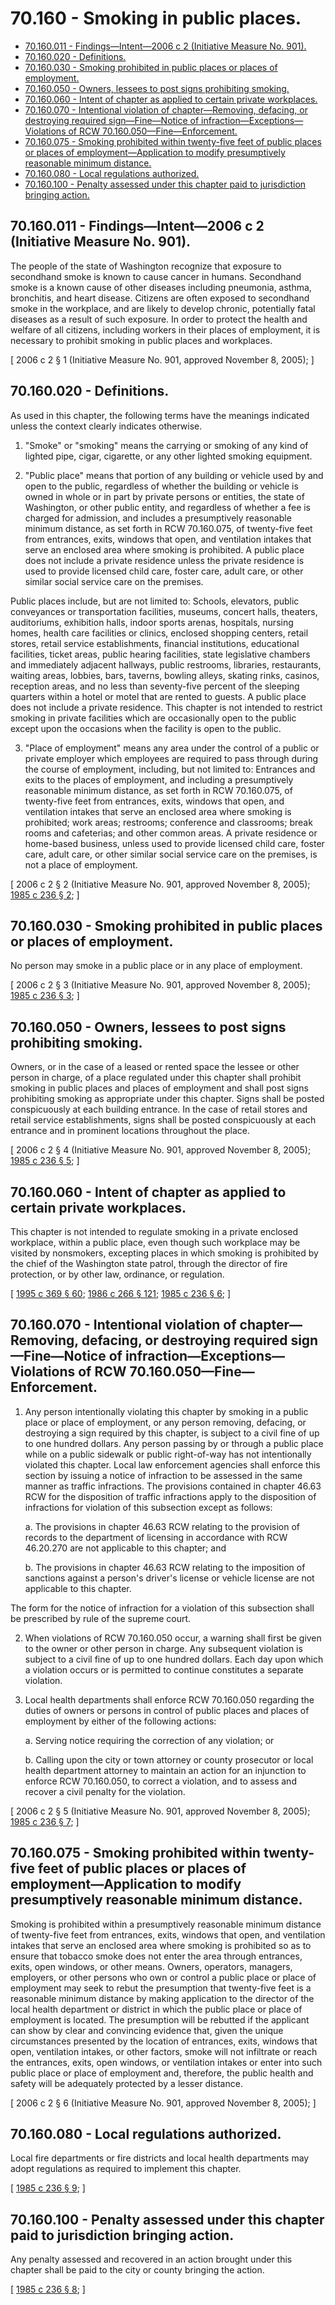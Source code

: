 # 70.160 - Smoking in public places.
* [70.160.011 - Findings—Intent—2006 c 2 (Initiative Measure No. 901).](#70160011---findingsintent2006-c-2-initiative-measure-no-901)
* [70.160.020 - Definitions.](#70160020---definitions)
* [70.160.030 - Smoking prohibited in public places or places of employment.](#70160030---smoking-prohibited-in-public-places-or-places-of-employment)
* [70.160.050 - Owners, lessees to post signs prohibiting smoking.](#70160050---owners-lessees-to-post-signs-prohibiting-smoking)
* [70.160.060 - Intent of chapter as applied to certain private workplaces.](#70160060---intent-of-chapter-as-applied-to-certain-private-workplaces)
* [70.160.070 - Intentional violation of chapter—Removing, defacing, or destroying required sign—Fine—Notice of infraction—Exceptions—Violations of RCW  70.160.050—Fine—Enforcement.](#70160070---intentional-violation-of-chapterremoving-defacing-or-destroying-required-signfinenotice-of-infractionexceptionsviolations-of-rcw--70160050fineenforcement)
* [70.160.075 - Smoking prohibited within twenty-five feet of public places or places of employment—Application to modify presumptively reasonable minimum distance.](#70160075---smoking-prohibited-within-twenty-five-feet-of-public-places-or-places-of-employmentapplication-to-modify-presumptively-reasonable-minimum-distance)
* [70.160.080 - Local regulations authorized.](#70160080---local-regulations-authorized)
* [70.160.100 - Penalty assessed under this chapter paid to jurisdiction bringing action.](#70160100---penalty-assessed-under-this-chapter-paid-to-jurisdiction-bringing-action)
## 70.160.011 - Findings—Intent—2006 c 2 (Initiative Measure No. 901).
The people of the state of Washington recognize that exposure to secondhand smoke is known to cause cancer in humans. Secondhand smoke is a known cause of other diseases including pneumonia, asthma, bronchitis, and heart disease. Citizens are often exposed to secondhand smoke in the workplace, and are likely to develop chronic, potentially fatal diseases as a result of such exposure. In order to protect the health and welfare of all citizens, including workers in their places of employment, it is necessary to prohibit smoking in public places and workplaces.

\[ 2006 c 2 § 1 (Initiative Measure No. 901, approved November 8, 2005); \]

## 70.160.020 - Definitions.
As used in this chapter, the following terms have the meanings indicated unless the context clearly indicates otherwise.

1. "Smoke" or "smoking" means the carrying or smoking of any kind of lighted pipe, cigar, cigarette, or any other lighted smoking equipment.

2. "Public place" means that portion of any building or vehicle used by and open to the public, regardless of whether the building or vehicle is owned in whole or in part by private persons or entities, the state of Washington, or other public entity, and regardless of whether a fee is charged for admission, and includes a presumptively reasonable minimum distance, as set forth in RCW 70.160.075, of twenty-five feet from entrances, exits, windows that open, and ventilation intakes that serve an enclosed area where smoking is prohibited. A public place does not include a private residence unless the private residence is used to provide licensed child care, foster care, adult care, or other similar social service care on the premises.

Public places include, but are not limited to: Schools, elevators, public conveyances or transportation facilities, museums, concert halls, theaters, auditoriums, exhibition halls, indoor sports arenas, hospitals, nursing homes, health care facilities or clinics, enclosed shopping centers, retail stores, retail service establishments, financial institutions, educational facilities, ticket areas, public hearing facilities, state legislative chambers and immediately adjacent hallways, public restrooms, libraries, restaurants, waiting areas, lobbies, bars, taverns, bowling alleys, skating rinks, casinos, reception areas, and no less than seventy-five percent of the sleeping quarters within a hotel or motel that are rented to guests. A public place does not include a private residence. This chapter is not intended to restrict smoking in private facilities which are occasionally open to the public except upon the occasions when the facility is open to the public.

3. "Place of employment" means any area under the control of a public or private employer which employees are required to pass through during the course of employment, including, but not limited to: Entrances and exits to the places of employment, and including a presumptively reasonable minimum distance, as set forth in RCW 70.160.075, of twenty-five feet from entrances, exits, windows that open, and ventilation intakes that serve an enclosed area where smoking is prohibited; work areas; restrooms; conference and classrooms; break rooms and cafeterias; and other common areas. A private residence or home-based business, unless used to provide licensed child care, foster care, adult care, or other similar social service care on the premises, is not a place of employment.

\[ 2006 c 2 § 2 (Initiative Measure No. 901, approved November 8, 2005); [1985 c 236 § 2](http://leg.wa.gov/CodeReviser/documents/sessionlaw/1985c236.pdf?cite=1985%20c%20236%20§%202); \]

## 70.160.030 - Smoking prohibited in public places or places of employment.
No person may smoke in a public place or in any place of employment.

\[ 2006 c 2 § 3 (Initiative Measure No. 901, approved November 8, 2005); [1985 c 236 § 3](http://leg.wa.gov/CodeReviser/documents/sessionlaw/1985c236.pdf?cite=1985%20c%20236%20§%203); \]

## 70.160.050 - Owners, lessees to post signs prohibiting smoking.
Owners, or in the case of a leased or rented space the lessee or other person in charge, of a place regulated under this chapter shall prohibit smoking in public places and places of employment and shall post signs prohibiting smoking as appropriate under this chapter. Signs shall be posted conspicuously at each building entrance. In the case of retail stores and retail service establishments, signs shall be posted conspicuously at each entrance and in prominent locations throughout the place.

\[ 2006 c 2 § 4 (Initiative Measure No. 901, approved November 8, 2005); [1985 c 236 § 5](http://leg.wa.gov/CodeReviser/documents/sessionlaw/1985c236.pdf?cite=1985%20c%20236%20§%205); \]

## 70.160.060 - Intent of chapter as applied to certain private workplaces.
This chapter is not intended to regulate smoking in a private enclosed workplace, within a public place, even though such workplace may be visited by nonsmokers, excepting places in which smoking is prohibited by the chief of the Washington state patrol, through the director of fire protection, or by other law, ordinance, or regulation.

\[ [1995 c 369 § 60](http://lawfilesext.leg.wa.gov/biennium/1995-96/Pdf/Bills/Session%20Laws/Senate/5093-S.SL.pdf?cite=1995%20c%20369%20§%2060); [1986 c 266 § 121](http://leg.wa.gov/CodeReviser/documents/sessionlaw/1986c266.pdf?cite=1986%20c%20266%20§%20121); [1985 c 236 § 6](http://leg.wa.gov/CodeReviser/documents/sessionlaw/1985c236.pdf?cite=1985%20c%20236%20§%206); \]

## 70.160.070 - Intentional violation of chapter—Removing, defacing, or destroying required sign—Fine—Notice of infraction—Exceptions—Violations of RCW  70.160.050—Fine—Enforcement.
1. Any person intentionally violating this chapter by smoking in a public place or place of employment, or any person removing, defacing, or destroying a sign required by this chapter, is subject to a civil fine of up to one hundred dollars. Any person passing by or through a public place while on a public sidewalk or public right-of-way has not intentionally violated this chapter. Local law enforcement agencies shall enforce this section by issuing a notice of infraction to be assessed in the same manner as traffic infractions. The provisions contained in chapter 46.63 RCW for the disposition of traffic infractions apply to the disposition of infractions for violation of this subsection except as follows:

   a. The provisions in chapter 46.63 RCW relating to the provision of records to the department of licensing in accordance with RCW 46.20.270 are not applicable to this chapter; and

   b. The provisions in chapter 46.63 RCW relating to the imposition of sanctions against a person's driver's license or vehicle license are not applicable to this chapter.

The form for the notice of infraction for a violation of this subsection shall be prescribed by rule of the supreme court.

2. When violations of RCW 70.160.050 occur, a warning shall first be given to the owner or other person in charge. Any subsequent violation is subject to a civil fine of up to one hundred dollars. Each day upon which a violation occurs or is permitted to continue constitutes a separate violation.

3. Local health departments shall enforce RCW 70.160.050 regarding the duties of owners or persons in control of public places and places of employment by either of the following actions:

   a. Serving notice requiring the correction of any violation; or

   b. Calling upon the city or town attorney or county prosecutor or local health department attorney to maintain an action for an injunction to enforce RCW 70.160.050, to correct a violation, and to assess and recover a civil penalty for the violation.

\[ 2006 c 2 § 5 (Initiative Measure No. 901, approved November 8, 2005); [1985 c 236 § 7](http://leg.wa.gov/CodeReviser/documents/sessionlaw/1985c236.pdf?cite=1985%20c%20236%20§%207); \]

## 70.160.075 - Smoking prohibited within twenty-five feet of public places or places of employment—Application to modify presumptively reasonable minimum distance.
Smoking is prohibited within a presumptively reasonable minimum distance of twenty-five feet from entrances, exits, windows that open, and ventilation intakes that serve an enclosed area where smoking is prohibited so as to ensure that tobacco smoke does not enter the area through entrances, exits, open windows, or other means. Owners, operators, managers, employers, or other persons who own or control a public place or place of employment may seek to rebut the presumption that twenty-five feet is a reasonable minimum distance by making application to the director of the local health department or district in which the public place or place of employment is located. The presumption will be rebutted if the applicant can show by clear and convincing evidence that, given the unique circumstances presented by the location of entrances, exits, windows that open, ventilation intakes, or other factors, smoke will not infiltrate or reach the entrances, exits, open windows, or ventilation intakes or enter into such public place or place of employment and, therefore, the public health and safety will be adequately protected by a lesser distance.

\[ 2006 c 2 § 6 (Initiative Measure No. 901, approved November 8, 2005); \]

## 70.160.080 - Local regulations authorized.
Local fire departments or fire districts and local health departments may adopt regulations as required to implement this chapter.

\[ [1985 c 236 § 9](http://leg.wa.gov/CodeReviser/documents/sessionlaw/1985c236.pdf?cite=1985%20c%20236%20§%209); \]

## 70.160.100 - Penalty assessed under this chapter paid to jurisdiction bringing action.
Any penalty assessed and recovered in an action brought under this chapter shall be paid to the city or county bringing the action.

\[ [1985 c 236 § 8](http://leg.wa.gov/CodeReviser/documents/sessionlaw/1985c236.pdf?cite=1985%20c%20236%20§%208); \]

